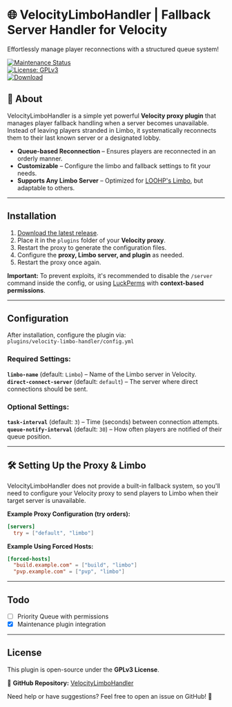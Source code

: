 # 🌐 VelocityLimboHandler | Fallback Server Handler for Velocity  
Effortlessly manage player reconnections with a structured queue system!  

[![Maintenance Status](https://img.shields.io/badge/maintenance-passively--maintained-yellowgreen.svg)](https://github.com/AkselGlyholt/velocity-limbo-handler)  
[![License: GPLv3](https://img.shields.io/badge/License-GPLv3-brightgreen)](https://github.com/AkselGlyholt/velocity-limbo-handler/blob/main/LICENSE)  
[![Download](https://img.shields.io/badge/Download-latest%20release-brightgreen)](https://github.com/AkselGlyholt/velocity-limbo-handler/releases/latest)  

## 🎯 About  
VelocityLimboHandler is a simple yet powerful **Velocity proxy plugin** that manages player fallback handling when a server becomes unavailable. Instead of leaving players stranded in Limbo, it systematically reconnects them to their last known server or a designated lobby.  

- **Queue-based Reconnection** – Ensures players are reconnected in an orderly manner.  
- **Customizable** – Configure the limbo and fallback settings to fit your needs.  
- **Supports Any Limbo Server** – Optimized for [LOOHP's Limbo](https://github.com/LOOHP/Limbo), but adaptable to others.  

---

## Installation  
1. [Download the latest release](https://github.com/AkselGlyholt/velocity-limbo-handler/releases/latest).  
2. Place it in the `plugins` folder of your **Velocity proxy**.  
3. Restart the proxy to generate the configuration files.  
4. Configure the **proxy, Limbo server, and plugin** as needed.  
5. Restart the proxy once again.  

**Important:** To prevent exploits, it's recommended to disable the `/server` command inside the config, or using [LuckPerms](https://luckperms.net/) with **context-based permissions**.  

---

## Configuration  
After installation, configure the plugin via:  
`plugins/velocity-limbo-handler/config.yml`  

### **Required Settings:**  
**`limbo-name`** (default: `Limbo`) – Name of the Limbo server in Velocity.  
**`direct-connect-server`** (default: `default`) – The server where direct connections should be sent.  

### **Optional Settings:**  
**`task-interval`** (default: `3`) – Time (seconds) between connection attempts.  
**`queue-notify-interval`** (default: `30`) – How often players are notified of their queue position.  

---

## 🛠️ Setting Up the Proxy & Limbo  
VelocityLimboHandler does not provide a built-in fallback system, so you'll need to configure your Velocity proxy to send players to Limbo when their target server is unavailable.  

**Example Proxy Configuration (try orders):**  
```toml
[servers]
  try = ["default", "limbo"]
```
  
**Example Using Forced Hosts:**  
```toml
[forced-hosts]
  "build.example.com" = ["build", "limbo"]
  "pvp.example.com" = ["pvp", "limbo"]
```

---

## Todo
* [ ] Priority Queue with permissions
* [x] Maintenance plugin integration

---

## License  
This plugin is open-source under the **GPLv3 License**.  

🔗 **GitHub Repository:** [VelocityLimboHandler](https://github.com/AkselGlyholt/velocity-limbo-handler)  

Need help or have suggestions? Feel free to open an issue on GitHub! 🚀  

